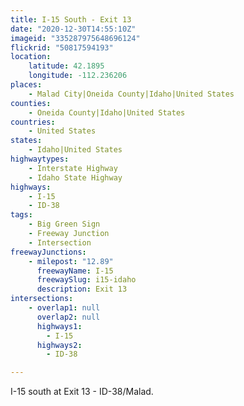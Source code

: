 ```yaml
---
title: I-15 South - Exit 13
date: "2020-12-30T14:55:10Z"
imageid: "335287975648696124"
flickrid: "50817594193"
location:
    latitude: 42.1895
    longitude: -112.236206
places:
    - Malad City|Oneida County|Idaho|United States
counties:
    - Oneida County|Idaho|United States
countries:
    - United States
states:
    - Idaho|United States
highwaytypes:
    - Interstate Highway
    - Idaho State Highway
highways:
    - I-15
    - ID-38
tags:
    - Big Green Sign
    - Freeway Junction
    - Intersection
freewayJunctions:
    - milepost: "12.89"
      freewayName: I-15
      freewaySlug: i15-idaho
      description: Exit 13
intersections:
    - overlap1: null
      overlap2: null
      highways1:
        - I-15
      highways2:
        - ID-38

---
```

I-15 south at Exit 13 - ID-38/Malad.